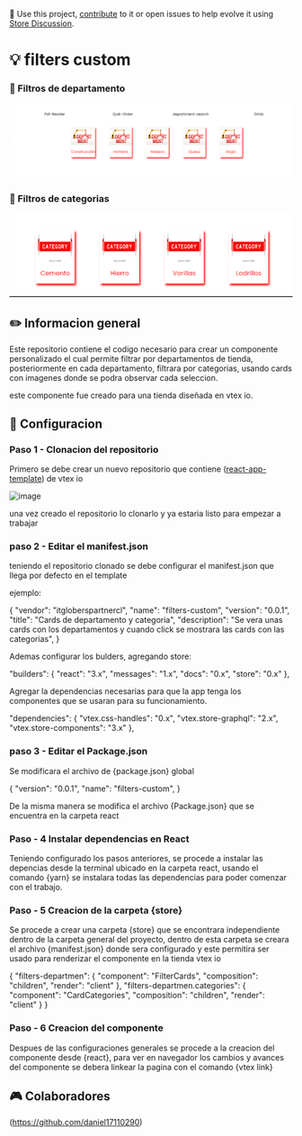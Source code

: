 📢 Use this project, [contribute](https://github.com/{OrganizationName}/{AppName}) to it or open issues to help evolve it using [Store Discussion](https://github.com/vtex-apps/store-discussion).

# :bulb: filters custom

### :green_book: Filtros de departamento
![Media Placeholder](https://github.com/daniel17110290/Diesel_store/blob/main/assets/images/filter-departments.PNG)

### :orange_book: Filtros de categorias
![Media Placeholder](https://github.com/daniel17110290/Diesel_store/blob/main/assets/images/filters-categories.PNG)


## :pencil2: Informacion general

Este repositorio contiene el codigo necesario para crear un componente personalizado el cual permite filtrar por departamentos de tienda, posteriormente en cada departamento, filtrara por categorias, usando cards con imagenes donde se podra observar cada seleccion. 

este componente fue creado para una tienda diseñada en vtex io.

## :wrench: Configuracion 

### Paso 1 - Clonacion del repositorio

Primero se debe crear un nuevo repositorio que contiene ([react-app-template](https://github.com/vtex-apps/react-app-template)) de vtex io 

![image](https://user-images.githubusercontent.com/96321122/194419247-940ccb1b-566d-4b25-b5e0-c4ce319bb802.png)

una vez creado el repositorio lo clonarlo y ya estaria listo para empezar a trabajar

### paso 2 - Editar el manifest.json

teniendo el repositorio clonado se debe configurar el manifest.json que llega por defecto en el template

ejemplo:

{
  "vendor": "itgloberspartnercl",
  "name": "filters-custom",
  "version": "0.0.1",
  "title": "Cards de departamento y categoria",
  "description": "Se vera unas cards con los departamentos y cuando click se mostrara las cards con las categorias",
}

Ademas configurar los bulders, agregando store:

"builders": {
    "react": "3.x",
    "messages": "1.x",
    "docs": "0.x",
    "store": "0.x"
  },

Agregar la dependencias necesarias para que la app tenga los componentes que se usaran para su funcionamiento.

"dependencies": {
    "vtex.css-handles": "0.x",
    "vtex.store-graphql": "2.x",
    "vtex.store-components": "3.x"
  },
  
### paso 3 - Editar el Package.json

Se modificara el archivo de {package.json} global

{
  "version": "0.0.1",
  "name": "filters-custom",
}

De la misma manera se modifica el archivo {Package.json} que se encuentra en la carpeta react

### Paso - 4 Instalar dependencias en React

Teniendo configurado los pasos anteriores, se procede a instalar las depencias desde la terminal ubicado en la carpeta react, usando el comando {yarn} se instalara todas las dependencias para poder comenzar con el trabajo.

### Paso - 5 Creacion de la carpeta {store}

Se procede a crear una carpeta {store} que se encontrara independiente dentro de la carpeta general del proyecto, dentro de esta carpeta se creara el archivo {manifest.json} donde sera configurado y este permitira ser usado para renderizar el componente en la tienda vtex io

{
  "filters-departmen": {
    "component": "FilterCards",
    "composition": "children",
    "render": "client"
  },
  "filters-departmen.categories": {
    "component": "CardCategories",
    "composition": "children",
    "render": "client"
  }
}

### Paso - 6 Creacion del componente

Despues de las configuraciones generales se procede a la creacion del componente desde {react}, para ver en navegador los cambios y avances del componente se debera linkear la pagina con el comando {vtex link}

## :video_game: Colaboradores

(https://github.com/daniel17110290)




